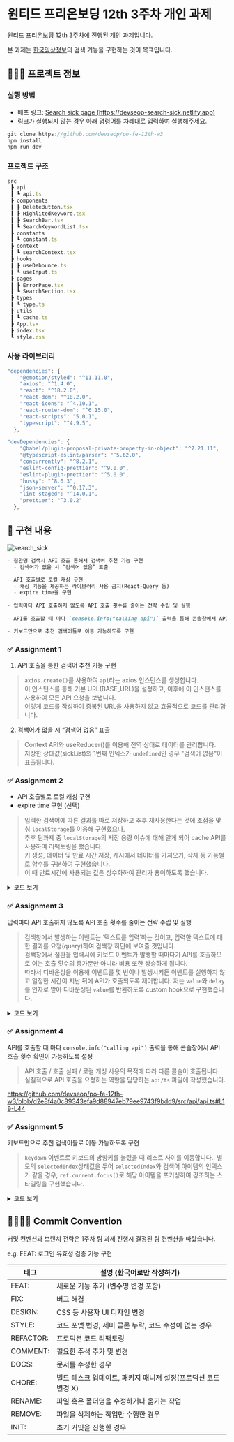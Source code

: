 # 원티드 프리온보딩 12th 3주차 개인 과제

원티드 프리온보딩 12th 3주차에 진행된 개인 과제입니다.

본 과제는 [한국임상정보](https://clinicaltrialskorea.com/)의 검색 기능을 구현하는 것이 목표입니다.

## 🧑🏻‍💻 프로젝트 정보

### 실행 방법
- 배포 링크: [Search sick page (https://devseop-search-sick.netlify.app)](https://devseop-search-sick.netlify.app)
- 링크가 실행되지 않는 경우 아래 명령어를 차례대로 입력하여 실행해주세요.

```jsx
git clone https://github.com/devseop/po-fe-12th-w3
npm install
npm run dev
```

### 프로젝트 구조

```jsx
src
 ┣ api
 ┃ ┗ api.ts
 ┣ components
 ┃ ┣ DeleteButton.tsx
 ┃ ┣ HighlitedKeyword.tsx
 ┃ ┣ SearchBar.tsx
 ┃ ┗ SearchKeywordList.tsx
 ┣ constants
 ┃ ┗ constant.ts
 ┣ context
 ┃ ┗ searchContext.tsx
 ┣ hooks
 ┃ ┣ useDebounce.ts
 ┃ ┗ useInput.ts
 ┣ pages
 ┃ ┣ ErrorPage.tsx
 ┃ ┗ SearchSection.tsx
 ┣ types
 ┃ ┗ type.ts
 ┣ utils
 ┃ ┗ cache.ts
 ┣ App.tsx
 ┣ index.tsx
 ┗ style.css
```

### 사용 라이브러리

```jsx
"dependencies": {
    "@emotion/styled": "^11.11.0",
    "axios": "^1.4.0",
    "react": "^18.2.0",
    "react-dom": "^18.2.0",
    "react-icons": "^4.10.1",
    "react-router-dom": "^6.15.0",
    "react-scripts": "5.0.1",
    "typescript": "^4.9.5",
  },

"devDependencies": {
    "@babel/plugin-proposal-private-property-in-object": "^7.21.11",
    "@typescript-eslint/parser": "^5.62.0",
    "concurrently": "^8.2.1",
    "eslint-config-prettier": "^9.0.0",
    "eslint-plugin-prettier": "^5.0.0",
    "husky": "^8.0.3",
    "json-server": "^0.17.3",
    "lint-staged": "^14.0.1",
    "prettier": "^3.0.2"
  },
```

## 📝 구현 내용

![search_sick](https://github.com/devseop/po-fe-12th-w3/assets/102455161/cc47790e-0729-4222-98b4-0fddf8e83b04)

```markdown
- 질환명 검색시 API 호출 통해서 검색어 추천 기능 구현
  - 검색어가 없을 시 “검색어 없음” 표출

- API 호출별로 로컬 캐싱 구현
  - 캐싱 기능을 제공하는 라이브러리 사용 금지(React-Query 등)
  - expire time을 구현
    
- 입력마다 API 호출하지 않도록 API 호출 횟수를 줄이는 전략 수립 및 실행
    
- API를 호출할 때 마다 `console.info("calling api")` 출력을 통해 콘솔창에서 API 호출 횟수 확인이 가능하도록 설정

- 키보드만으로 추천 검색어들로 이동 가능하도록 구현
```

### ✅ Assignment 1
1. API 호출을 통한 검색어 추천 기능 구현
> `axios.create()`를 사용하여 `api`라는 axios 인스턴스를 생성합니다. <br /> 이 인스턴스를 통해 기본 URL(BASE_URL)을 설정하고, 이후에 이 인스턴스를 사용하여 모든 API 요청을 보냅니다. <br />이렇게 코드를 작성하여 중복된 URL을 사용하지 않고 효율적으로 코드를 관리합니다.

2. 검색어가 없을 시 “검색어 없음” 표출
> Context API와 useReducer()를 이용해 전역 상태로 데이터를 관리합니다. <br /> 저장한 상태값(sickList)의 1번째 인덱스가 `undefined`인 경우 "검색어 없음"이 표출됩니다.


### ✅ Assignment 2
- API 호출별로 로컬 캐싱 구현
- expire time 구현 (선택)
> 입력한 검색어에 따른 결과를 따로 저장하고 추후 재사용한다는 것에 초점을 맞춰 `localStorage`를 이용해 구현했으나, <br />  추후 팀과제 중 `localStorage`의 저장 용량 이슈에 대해 알게 되어 cache API를 사용하여 리팩토링을 했습니다. <br /> 키 생성, 데이터 및 만료 시간 저장, 캐시에서 데이터를 가져오기, 삭제 등 기능별로 함수를 구분하여 구현했습니다. <br /> 이 때 만료시간에 사용되는 값은 상수화하여 관리가 용이하도록 했습니다.
 
<details>
  <summary>코드 보기</summary>
 https://github.com/devseop/po-fe-12th-w3/blob/d2e8f4a0c89343efa9d88947eb79ee9743f9bdd9/src/utils/cache.ts#L9-L65
</details>

### ✅ Assignment 3
입력마다 API 호출하지 않도록 API 호출 횟수를 줄이는 전략 수립 및 실행
> 검색창에서 발생하는 이벤트는 ‘텍스트를 입력’하는 것이고, 입력한 텍스트에 대한 결과를 요청(query)하여 검색창 하단에 보여줄 것입니다. <br /> 검색창에서 질환을 입력시에 키보드 이벤트가 발생할 때마다가 API를 호출하므로 이는 호출 횟수의 증가뿐만 아니라 비용 또한 상승하게 됩니다. <br /> 따라서 디바운싱을 이용해 이벤트를 몇 번이나 발생시키든 이벤트를 실행하지 않고 일정한 시간이 지난 뒤에 API가 호출되도록 제어합니다. 저는 `value`와 `delay`를 인자로 받아 디바운싱된 `value`를 반환하도록 custom hook으로 구현했습니다.

<details>
  <summary>코드 보기</summary>
 https://github.com/devseop/po-fe-12th-w3/blob/d2e8f4a0c89343efa9d88947eb79ee9743f9bdd9/src/hooks/useDebounce.ts#L4-L18
</details>


### ✅ Assignment 4
API를 호출할 때 마다 `console.info("calling api")` 출력을 통해 콘솔창에서 API 호출 횟수 확인이 가능하도록 설정
> API 호출 / 호출 실패 / 로컬 캐싱 사용의 목적에 따라 다른 콜솔이 호출됩니다. 실질적으로 API 호출을 요청하는 역할을 담당하는 `api/ts` 파일에 작성했습니다.

https://github.com/devseop/po-fe-12th-w3/blob/d2e8f4a0c89343efa9d88947eb79ee9743f9bdd9/src/api/api.ts#L19-L44

### ✅ Assignment 5
키보드만으로 추천 검색어들로 이동 가능하도록 구현
> `keydown` 이벤트로 키보드의 방향키를 눌렀을 때 리스트 사이를 이동합니다.. 별도의 `selectedIndex`상태값을 두어 `selectedIndex`와 검색어 아이템의 인덱스가 같을 경우, `ref.current.focus()`로 해당 아이템을 포커싱하여 강조하는 스타일링을 구현했습니다.

<details>
  <summary>코드 보기</summary>
https://github.com/devseop/po-fe-12th-w3/blob/d2e8f4a0c89343efa9d88947eb79ee9743f9bdd9/src/pages/SearchSection.tsx#L11-L49
</details>

## 🫱🏻‍🫲🏿 Commit Convention

커밋 컨벤션과 브랜치 전략은 1주차 팀 과제 진행시 결정된 팀 컨벤션을 따랐습니다.

e.g. FEAT: 로그인 유효성 검증 기능 구현

| 태그      | 설명 (한국어로만 작성하기)                                     |
| --------- | -------------------------------------------------------------- |
| FEAT:     | 새로운 기능 추가 (변수명 변경 포함)                            |
| FIX:      | 버그 해결                                                      |
| DESIGN:   | CSS 등 사용자 UI 디자인 변경                                   |
| STYLE:    | 코드 포맷 변경, 세미 콜론 누락, 코드 수정이 없는 경우          |
| REFACTOR: | 프로덕션 코드 리팩토링                                         |
| COMMENT:  | 필요한 주석 추가 및 변경                                       |
| DOCS:     | 문서를 수정한 경우                                             |
| CHORE:    | 빌드 테스크 업데이트, 패키지 매니저 설정(프로덕션 코드 변경 X) |
| RENAME:   | 파일 혹은 폴더명을 수정하거나 옮기는 작업                      |
| REMOVE:   | 파일을 삭제하는 작업만 수행한 경우                             |
| INIT:     | 초기 커밋을 진행한 경우                                        |
